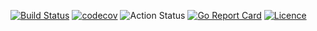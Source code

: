 

[![Build Status](https://travis-ci.org/thinkgos/http-middlewares.svg)](https://travis-ci.org/thinkgos/http-middlewares)
[![codecov](https://codecov.io/gh/thinkgos/http-middlewares/branch/master/graph/badge.svg)](https://codecov.io/gh/thinkgos/http-middlewares)
![Action Status](https://github.com/thinkgos/http-middlewares/workflows/Go/badge.svg)
[![Go Report Card](https://goreportcard.com/badge/github.com/thinkgos/http-middlewares)](https://goreportcard.com/report/github.com/thinkgos/http-middlewares)
[![Licence](https://img.shields.io/github/license/thinkgos/http-middlewares)](https://raw.githubusercontent.com/thinkgos/http-middlewares/master/LICENSE)
